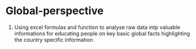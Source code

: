 # Global-perspective
1.	Using excel formulas and function to analyse raw data intp valuable informations for educating people on key basic global facts highlighting the country specific information
